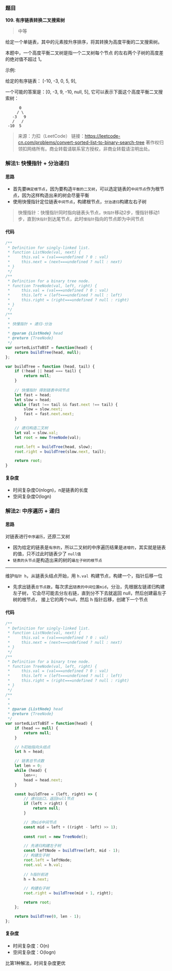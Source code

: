### 题目
**109. 有序链表转换二叉搜索树**
>中等


给定一个单链表，其中的元素按升序排序，将其转换为高度平衡的二叉搜索树。

本题中，一个高度平衡二叉树是指一个二叉树每个节点 的左右两个子树的高度差的绝对值不超过 1。

示例:

给定的有序链表： [-10, -3, 0, 5, 9],

一个可能的答案是：[0, -3, 9, -10, null, 5], 它可以表示下面这个高度平衡二叉搜索树：
```
      0
     / \
   -3   9
   /   /
 -10  5
```

>来源：力扣（LeetCode）
链接：https://leetcode-cn.com/problems/convert-sorted-list-to-binary-search-tree
著作权归领扣网络所有。商业转载请联系官方授权，非商业转载请注明出处。

### 解法1: 快慢指针 + 分治递归
#### 思路

* 首先要`确定根节点`，因为要构造`平衡的二叉树`，可以选定链表的`中间节点`作为根节点，因为这样构造出来的树会尽量平衡
* 使用快慢指针定位链表`中间节点`，构建根节点，`分治递归`构建左右子树

>快慢指针：快慢指针同时指向链表头节点，`快指针`移动2步，慢指针移动1步，直到`快指针`到达尾节点，此时`慢指针`指向的节点即为中间节点

#### 代码
```javascript
/**
 * Definition for singly-linked list.
 * function ListNode(val, next) {
 *     this.val = (val===undefined ? 0 : val)
 *     this.next = (next===undefined ? null : next)
 * }
 */
/**
 * Definition for a binary tree node.
 * function TreeNode(val, left, right) {
 *     this.val = (val===undefined ? 0 : val)
 *     this.left = (left===undefined ? null : left)
 *     this.right = (right===undefined ? null : right)
 * }
 */
/**
 * 
 * 快慢指针 + 递归-分治
 * 
 * @param {ListNode} head
 * @return {TreeNode}
 */
var sortedListToBST = function(head) {
    return buildTree(head, null);
};

var buildTree = function (head, tail) {
    if (!head || head === tail) {
        return null;
    }
    
    // 快慢指针 得到链表中间节点
    let fast = head;
    let slow = head;
    while (fast !== tail && fast.next !== tail) {
        slow = slow.next;
        fast = fast.next.next;
    }

    // 递归构造二叉树
    let val = slow.val;
    let root = new TreeNode(val);

    root.left = buildTree(head, slow);
    root.right = buildTree(slow.next, tail);

    return root;
}
```

#### 复杂度
* 时间复杂度O(nlogn)，n是链表的长度
* 空间复杂度O(logn)

### 解法2: 中序遍历 + 递归

#### 思路
对链表进行`中序遍历`，还原二叉树

* 因为给定的链表是`有序的`，所以二叉树的中序遍历结果是`递增的`，其实就是链表的值，只不过此时链表少了	`null值`
* `链表的头节点`是构造出来的树的`最左子树的根节点`

---

维护`指针 h`，从链表头结点开始，用 `h.val `构建节点，构建一个，指针后移一位
* 先求出链表`总节点数`，每次求出`链表的中间位置mid`，分治，先根据左链递归构建左子树，
它会尽可能去分左右链，直到分不下去就返回 null，然后创建最左子树的根节点，
接上它的两个null，然后 h 指针后移，创建下一个节点



#### 代码
```javascript
/**
 * Definition for singly-linked list.
 * function ListNode(val, next) {
 *     this.val = (val===undefined ? 0 : val)
 *     this.next = (next===undefined ? null : next)
 * }
 */
/**
 * Definition for a binary tree node.
 * function TreeNode(val, left, right) {
 *     this.val = (val===undefined ? 0 : val)
 *     this.left = (left===undefined ? null : left)
 *     this.right = (right===undefined ? null : right)
 * }
 */
/**
 * 
 * 
 * @param {ListNode} head
 * @return {TreeNode}
 */
var sortedListToBST = function(head) {
    if (head == null) {
        return null;
    }

    // h初始指向头结点
    let h = head; 

    // 链表总节点数
    let len = 0;
    while (head) { 
        len++;
        head = head.next;
    }

    const buildTree = (left, right) => {
        // 递归出口，返回null节点
        if (left > right) {
            return null;    
        }

        // 求mid中间节点
        const mid = left + ((right - left) >> 1);  
        
        const root = new TreeNode();

        // 先递归构建左子树
        const leftNode = buildTree(left, mid - 1); 
        // 构建左子树
        root.left = leftNode; 
        root.val = h.val;
        
        // h指针前进
        h = h.next; 

        // 构建右子树        
        root.right = buildTree(mid + 1, right);

        return root;
    };

    return buildTree(0, len - 1);
};

```

#### 复杂度
* 时间复杂度：O(n)
* 空间复杂度：O(logn)

比第1种解法，时间复杂度更优

